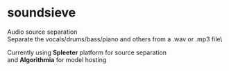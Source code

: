 # soundsieve

Audio source separation\
Separate the vocals/drums/bass/piano and others from a .wav or .mp3 file\

Currently using **Spleeter** platform for source separation\
and **Algorithmia** for model hosting
